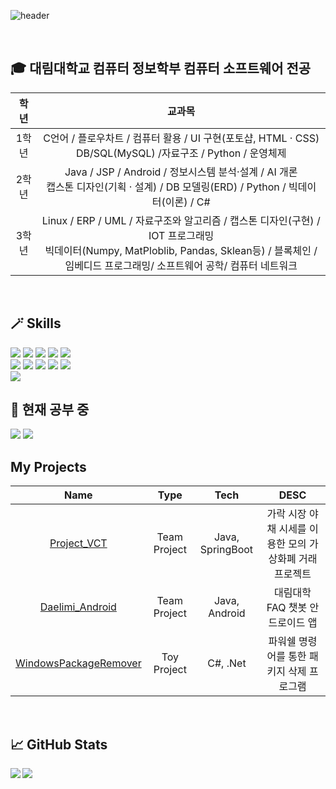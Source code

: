 ![header](https://capsule-render.vercel.app/api?type=soft&color=timeGradient&height=250&section=header&text=Welcome!&fontSize=100&animation=blink&fontAlignY=40&desc=Alpha-gone%20GitHub&descAlignY=60&descAlign=63)

<br>

## 🎓 대림대학교 컴퓨터 정보학부 컴퓨터 소프트웨어 전공
|학년|교과목|
|:--:|:--:|
|1학년|C언어 / 플로우차트 / 컴퓨터 활용 / UI 구현(포토샵, HTML · CSS) <br>  DB/SQL(MySQL) /자료구조 / Python / 운영체제 |
|2학년|Java / JSP / Android / 정보시스템 분석·설계 / AI 개론 <br> 캡스톤 디자인(기획 · 설계) / DB 모델링(ERD) / Python / 빅데이터(이론) / C#|
|3학년|Linux / ERP / UML / 자료구조와 알고리즘 / 캡스톤 디자인(구현) / IOT 프로그래밍 <br> 빅데이터(Numpy, MatPloblib, Pandas, Sklean등) / 블록체인 / 임베디드 프로그래밍/ 소프트웨어 공학/ 컴퓨터 네트워크|

<br>

## 🪄 Skills
<img src="https://img.shields.io/badge/Java-007396?style=flat-square&logo=Java&logoColor=white"/>
<img src="https://img.shields.io/badge/Python-3776AB?style=flat-square&logo=Python&logoColor=white"/>
<img src="https://img.shields.io/badge/C Sharp-3776AB?style=flat-square&logo=C Sharp&logoColor=white"/>
<img src="https://img.shields.io/badge/RxJava-B7178C?style=flat-square&logo=ReactiveX&logoColor=white"/>
<img src="https://img.shields.io/badge/Android-3DDC84?style=flat-square&logo=Android&logoColor=white"/> 
<br>
<img src="https://img.shields.io/badge/SpringBoot-3DDC84?style=flat-square&logo=SpringBoot&logoColor=white"/>  
<img src="https://img.shields.io/badge/MySQL-4479A1?style=flat-square&logo=MySQl&logoColor=white"/> 
<img src="https://img.shields.io/badge/PostgreSQL-4169E1?style=flat-square&logo=PostgreSQL&logoColor=white"/> 
<img src="https://img.shields.io/badge/Docker-2496ED?style=flat-square&logo=Docker&logoColor=white"/> 
<img src="https://img.shields.io/badge/Asciidoctor-E40046?style=flat-square&logo=Asciidoctor&logoColor=white"/> <br>
<img src="https://img.shields.io/badge/Ubuntu-E95420?style=flat-square&logo=Ubuntu&logoColor=white"/> 

<br>

## 🌱 현재 공부 중
<img src="https://img.shields.io/badge/Kotlin-7F52FF?style=flat-square&logo=Kotlin&logoColor=white"/>
<img src="https://img.shields.io/badge/MongoDB-47A248?style=flat-square&logo=MongoDB&logoColor=white"/>


<br>

## My Projects
|Name|Type|Tech|DESC|
|:---:|:---:|:---:|:---:|
|[Project_VCT](https://github.com/DaelimICC/Project_VCT)|Team Project|Java, SpringBoot|가락 시장 야채 시세를 이용한 모의 가상화폐 거래 프로젝트|
|[Daelimi_Android](https://github.com/Alpha-gone/Daelimi_Android)|Team Project|Java, Android|대림대학 FAQ 챗봇 안드로이드 앱|
|[WindowsPackageRemover](https://github.com/Alpha-gone/WindowsPackageRemover)|Toy Project|C#, .Net|파워쉘 명령어를 통한 패키지 삭제 프로그램|

<br>

## 📈 GitHub Stats
<img align="left" src="https://github-readme-stats.vercel.app/api?username=Alpha-gone&&layout=compact&count_private=true&show_icons=true&hide_border=true&card_width=200&include_all_commits=true&bg_color=0D1117&title_color=AEF71D&text_color=AEF71D&icon_color=FFFFFF"/>  
<img align="left" src="https://github-readme-stats.vercel.app/api/top-langs/?username=Alpha-gone&hide=javascript,html,css&layout=compact&hide_border=true&card_width=600&bg_color=0D1117&title_color=FFFFFF&text_color=FFFFFF&icon_color=FFFFFF"/>


<!--
**alpha-gone/alpha-gone** is a ✨ _special_ ✨ repository because its `README.md` (this file) appears on your GitHub profile.

Here are some ideas to get you started:

- 🔭 I’m currently working on ...

- 👯 I’m looking to collaborate on ...
- 🤔 I’m looking for help with ...
- 💬 Ask me about ...
- 📫 How to reach me: ...
- 😄 Pronouns: ...
- ⚡ Fun fact: ...
-->
